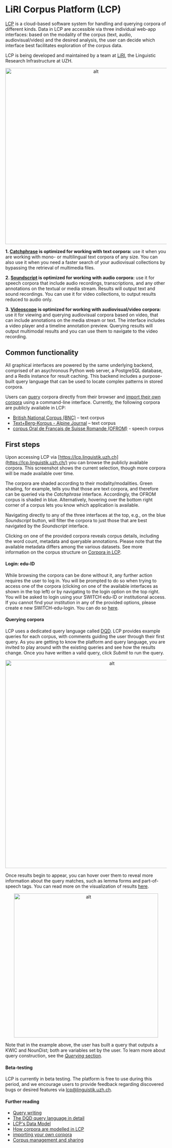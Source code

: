 # LiRI Corpus Platform (LCP)

[LCP](https://www.liri.uzh.ch/en/services/LiRI-Corpus-Platform-LCP.html) is a cloud-based software system for handling and querying corpora of different kinds. Data in LCP are accessible via three individual web-app interfaces: based on the modality of the corpus (text, audio, audiovisual/video) and the desired analysis, the user can decide which interface best facilitates exploration of the corpus data.

LCP is being developed and maintained by a team at [LiRI](https://www.liri.uzh.ch/en.html), the Linguistic Research Infrastructure at UZH.

<p align="center"> <!-- Doesnt work, I wanted to center it, but it's not that important -->
  <img src="images/Doors_interface_Functionalities.png" alt="alt" width="550"/>
</p>

**1. [Catchphrase](catchphrase.md) is optimized for working with text corpora:** use it when you are working with mono- or multilingual text corpora of any size. You can also use it when you need a faster search of your audiovisual collections by bypassing the retrieval of multimedia files.

**2. [Soundscript](soundscript.md) is optimized for working with audio corpora:** use it for speech corpora that include audio recordings, transcriptions, and any other annotations on the textual or media stream. Results will output text and sound recordings. You can use it for video collections, to output results reduced to audio only.

**3. [Videoscope](videoscope.md) is optimized for working with audiovisual/video corpora:** use it for viewing and querying audiovisual corpora based on video, that can include annotations on the media stream or text. The interface includes a video player and a timeline annotation preview. Querying results will output multimodal results and you can use them to navigate to the video recording.

## Common functionality

All graphical interfaces are powered by the same underlying backend, comprised of an asychronous Python web server, a PostgreSQL database, and a Redis instance for result caching. This backend includes a purpose-built query language that can be used to locate complex patterns in stored corpora.

Users can [query](querying.md) corpora directly from their browser and [import their own corpora](importing.md) using a command-line interface. Currently, the following corpora are publicly available in LCP:

- [British National Corpus (BNC)](http://www.natcorp.ox.ac.uk/) – text corpus
- [Text+Berg-Korpus - Alpine Journal](http://textberg.ch/site/de/willkommen/) – text corpus
- [corpus Oral de Français de Suisse Romande (OFROM)](https://ofrom.unine.ch/) - speech corpus

## First steps

Upon accessing LCP via [https://lcp.linguistik.uzh.ch](https://lcp.linguistik.uzh.ch/)  you can browse the publicly available corpora.  This screenshot shows the current selection, though more corpora will be made available over time. 

The corpora are shaded according to their modality/modalities. Green shading, for example, tells you that those are text corpora, and therefore can be queried via the *Catchphrase* interface. Accordingly, the OFROM corpus is shaded in blue. Alternatively, hovering over the bottom right corner of a corpus lets you know which application is available.

Navigating directly to any of the three interfaces at the top, e.g., on the blue *Soundscript* button, will filter the corpora to just those that are best navigated by the *Soundscript* interface. 

Clicking on one of the provided corpora reveals corpus details, including the word count, metadata and queryable annotations. Please note that the available metadata differs among the various datasets. See more information on the corpus structure on [Corpora in LCP](corpora_in_lcp.md). 

#### Login: edu-ID

While browsing the corpora can be done without it, any further action requires the user to log in. You will be prompted to do so when trying to access one of the corpora (clicking on one of the available interfaces as shown in the top left) or by navigating to the login option on the top right. You will be asked to login using your SWITCH edu-ID or institutional access. If you cannot find your institution in any of the provided options, please create e new SWITCH-edu-login. You can do so [here](https://eduid.ch/registration). 

#### Querying corpora

LCP uses a dedicated query language called [DQD](dqd.md). LCP provides example queries for each corpus, with comments guiding the user through their first query. As you are getting to know the platform and query language, you are invited to play around with the existing queries and see how the results change. Once you have written a valid query, click *Submit* to run the query.

<p align="center"> <!-- Doesnt work, I wanted to center it, but it's not that important -->
  <img src="images/example_query_in_corpus.png" alt="alt" width="650"/>
</p>

Once results begin to appear, you can hover over them to reveal more information about the query matches, such as lemma forms and part-of-speech tags. You can read more on the visualization of results [here](results.md). 

<p align="center"> <!-- Doesnt work, I wanted to center it, but it's not that important -->
  <img src="images/Hover_over_results.png" alt="alt" width="450"/>
</p>

Note that in the example above, the user has built a query that outputs a KWIC and NounDist; both are variables set by the user. To learn more about query construction, see the [*Querying* section](querying.md). 

#### Beta-testing

LCP is currently in beta testing. The platform is free to use during this period, and we encourage users to provide feedback regarding discovered bugs or desired features via [lcp@linguistik.uzh.ch](mailto:lcp@linguistik.uzh.ch).


#### Further reading

* [Query writing](querying.md)
* [The DQD query language in detail](dqd.md)
* [LCP's Data Model](model.md)
* [How corpora are modelled in LCP](corpora_in_lcp.md)
* [importing your own corpora](importing.md)
* [Corpus management and sharing](corpus_management.md)


